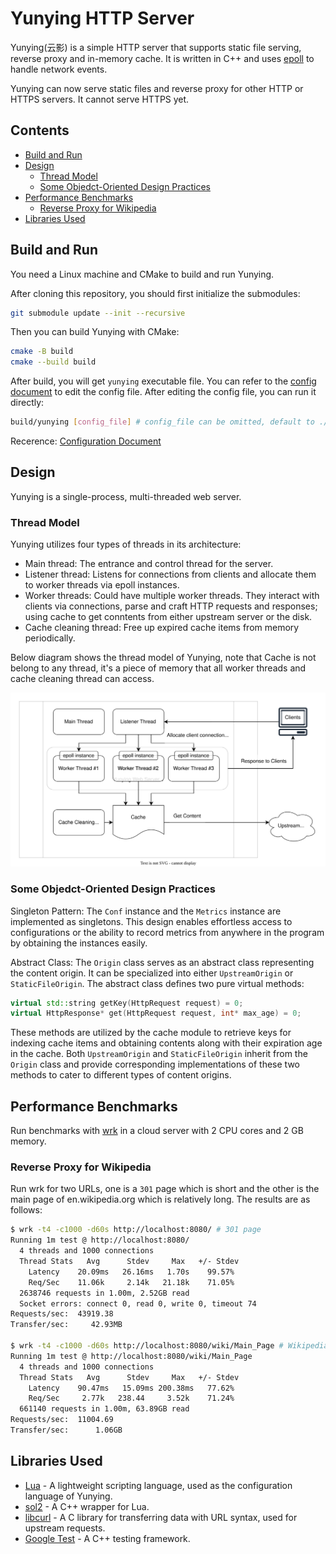 # Yunying HTTP Server
Yunying(云影) is a simple HTTP server that supports static file serving, reverse proxy and in-memory cache. It is written in C++ and uses [epoll](https://man7.org/linux/man-pages/man7/epoll.7.html) to handle network events.

Yunying can now serve static files and reverse proxy for other HTTP or HTTPS servers. It cannot serve HTTPS yet.

## Contents
* [Build and Run](#build-and-run)
* [Design](#design)
  + [Thread Model](#thread-model)
  + [Some Objedct-Oriented Design Practices](#some-objedct-oriented-design-practices)
* [Performance Benchmarks](#performance-benchmarks)
  + [Reverse Proxy for Wikipedia](#reverse-proxy-for-wikipedia)
* [Libraries Used](#libraries-used)


## Build and Run
You need a Linux machine and CMake to build and run Yunying.

After cloning this repository, you should first initialize the submodules:
```bash
git submodule update --init --recursive
```

Then you can build Yunying with CMake:

```bash
cmake -B build
cmake --build build
```

After build, you will get `yunying` executable file. You can refer to the [config document](docs/config.md) to edit the config file. After editing the config file, you can run it directly:
```bash
build/yunying [config_file] # config_file can be omitted, default to ./config.lua
```

Recerence: [Configuration Document](docs/config.md)

## Design
Yunying is a single-process, multi-threaded web server. 

### Thread Model
Yunying utilizes four types of threads in its architecture:
* Main thread: The entrance and control thread for the server.
* Listener thread: Listens for connections from clients and allocate them to worker threads via epoll instances.
* Worker threads: Could have multiple worker threads. They interact with clients via connections, parse and craft HTTP requests and responses; using cache to get conntents from either upstream server or the disk.
* Cache cleaning thread: Free up expired cache items from memory periodically.

Below diagram shows the thread model of Yunying, note that Cache is not belong to any thread, it's a piece of memory that all worker threads and cache cleaning thread can access.

<img src="docs/thread_model.svg">

### Some Objedct-Oriented Design Practices
Singleton Pattern: The `Conf` instance and the `Metrics` instance are implemented as singletons. This design enables effortless access to configurations or the ability to record metrics from anywhere in the program by obtaining the instances easily.

Abstract Class: The `Origin` class serves as an abstract class representing the content origin. It can be specialized into either `UpstreamOrigin` or `StaticFileOrigin`. The abstract class defines two pure virtual methods:

```cpp
virtual std::string getKey(HttpRequest request) = 0;
virtual HttpResponse* get(HttpRequest request, int* max_age) = 0;
```

These methods are utilized by the cache module to retrieve keys for indexing cache items and obtaining contents along with their expiration age in the cache. Both `UpstreamOrigin` and `StaticFileOrigin` inherit from the `Origin` class and provide corresponding implementations of these two methods to cater to different types of content origins.


## Performance Benchmarks
Run benchmarks with [wrk](https://github.com/wg/wrk) in a cloud server with 2 CPU cores and 2 GB memory.

### Reverse Proxy for Wikipedia
Run wrk for two URLs, one is a `301` page which is short and the other is the main page of en.wikipedia.org which is relatively long. The results are as follows:

```bash
$ wrk -t4 -c1000 -d60s http://localhost:8080/ # 301 page
Running 1m test @ http://localhost:8080/
  4 threads and 1000 connections
  Thread Stats   Avg      Stdev     Max   +/- Stdev
    Latency    20.09ms   26.16ms   1.70s    99.57%
    Req/Sec    11.06k     2.14k   21.18k    71.05%
  2638746 requests in 1.00m, 2.52GB read
  Socket errors: connect 0, read 0, write 0, timeout 74
Requests/sec:  43919.38
Transfer/sec:     42.93MB

$ wrk -t4 -c1000 -d60s http://localhost:8080/wiki/Main_Page # Wikipedia main page
Running 1m test @ http://localhost:8080/wiki/Main_Page
  4 threads and 1000 connections
  Thread Stats   Avg      Stdev     Max   +/- Stdev
    Latency    90.47ms   15.09ms 200.38ms   77.62%
    Req/Sec     2.77k   238.44     3.52k    71.24%
  661140 requests in 1.00m, 63.89GB read
Requests/sec:  11004.69
Transfer/sec:      1.06GB
```

## Libraries Used
- [Lua](https://www.lua.org/) - A lightweight scripting language, used as the configuration language of Yunying.
- [sol2](https://sol2.readthedocs.io/en/latest/) - A C++ wrapper for Lua.
- [libcurl](https://curl.se/libcurl/) - A C library for transferring data with URL syntax, used for upstream requests.
- [Google Test](https://google.github.io/googletest/) - A C++ testing framework.